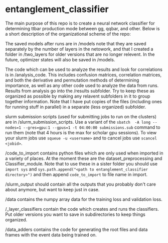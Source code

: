 # entanglement_classifier
The main purpose of this repo is to create a neural network classifier for determining ttbar production mode between gg, qqbar, and other. Below is a short description of the organizational scheme of the repo:



The saved models after runs are in /models note that they are saved separately by the number of layers in the netowork, and that I created a folder in /two_layers for older versions that are no longer relevent. In the future, optimizer states will also be saved in /models.

The code which can be used to analyze the results and look for correlations is in /analysis_code. This includes confusion matrices, correlation matrices, and both the derivative and permutation methods of determining importance, as well as any other code used to analyze the data from runs. Results from analysis go into the /results subfolder. Try to keep these as organized as possible by making any relavent subfolders in it to group together information. Note that I have put copies of the files (including ones for running stuff in parallel) in a separate (less organized) subfolder.

slurm submission scripts (used for submitting jobs to run on the clusters) are in /slurm_submission_scripts. Use a variant of the `sbatch  -A long --nodes=1 --gres=gpu:1 --gpus=1 -t 04:00:00 submissions.sub` command to run them (note that 4 hours is the max for scholar gpu sessions). To view your slurm jobs use `squeue -u <username>` and to cancel jobs use `scancel <jobid>`.

/code_to_import contains python files which are only used when imported in a variety of places. At the moment these are the dataset_preprocessing and Classifier_module. Note that to use these in a sister folder you should use `import sys` and `sys.path.append("<path to entanglement_classifier directory>")` and then append `code_to_import` to file name in import.

/slurm_output should contain all the outputs that you probably don't care about anymore, but want to keep just in case.

/data contains the numpy array data for the training loss and validation loss.

/<insert number>_layer_classifiers contain the code which creates and runs the classifiers. Put older versions you want to save in subdirectories to keep things organized.

/data_adders contains the code for generating the root files and data frames with the event data being trained on.
